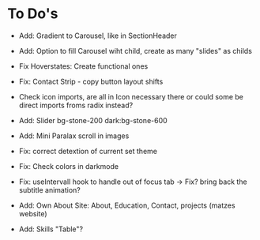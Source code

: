 # To Do's

- Add: Gradient to Carousel, like in SectionHeader
- Add: Option to fill Carousel wiht child, create as many "slides" as childs
- Fix Hoverstates: Create functional ones
- Fix: Contact Strip - copy button layout shifts
- Check icon imports, are all in Icon necessary there or could some be direct imports froms radix instead?
- Add: Slider bg-stone-200 dark:bg-stone-600

- Add: Mini Paralax scroll in images
- Fix: correct detextion of current set theme
- Fix: Check colors in darkmode
- Fix: useIntervall hook to handle out of focus tab -> Fix? bring back the subtitle animation?

- Add: Own About Site: About, Education, Contact, projects (matzes website)
- Add: Skills "Table"?

